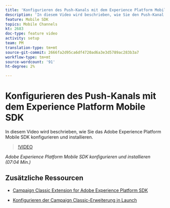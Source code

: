 ```yaml
---
title: 'Konfigurieren des Push-Kanals mit dem Experience Platform Mobile SDK '
description: 'In diesem Video wird beschrieben, wie Sie den Push-Kanal für Campaign Classic mit dem Experience Cloud Mobile SDK konfigurieren. '
feature: Mobile SDK
topics: Mobile Channels
kt: 2683
doc-type: feature video
activity: setup
team: PM
translation-type: tm+mt
source-git-commit: 2666fa2d95ca6df4720ad6a3e3d5789ac283b3a7
workflow-type: tm+mt
source-wordcount: '91'
ht-degree: 2%

---
```



# Konfigurieren des Push-Kanals mit dem Experience Platform Mobile SDK

In diesem Video wird beschrieben, wie Sie das Adobe Experience Platform Mobile SDK konfigurieren und installieren.

>[!VIDEO](https://video.tv.adobe.com/v/27699?quality=12)

*Adobe Experience Platform Mobile SDK konfigurieren und installieren (07:04 Min.)*

## Zusätzliche Ressourcen

* [Campaign Classic Extension for Adobe Experience Platform SDK](https://helpx-internal.corp.adobe.com/content/help/en/campaign/kb/acc-aep-extension.html)

* [Konfigurieren der Campaign Classic-Erweiterung in Launch](https://aep-sdks.gitbook.io/docs/using-mobile-extensions/adobe-campaignclassic)
